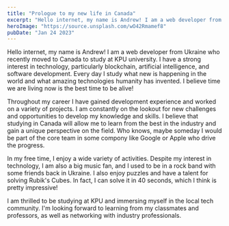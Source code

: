 ```yaml
---
title: "Prologue to my new life in Canada"
excerpt: "Hello internet, my name is Andrew! I am a web developer from Ukraine who recently relocated to Canada to study at KPU university. I have a strong interest in technology, particularly blockchain, artificial intelligence, and software development."
heroImage: "https://source.unsplash.com/wO42Rmamef8"
pubDate: "Jan 24 2023"
---
```


Hello internet, my name is Andrew! I am a web developer from Ukraine who recently moved to Canada to study at KPU university. I have a strong interest in technology, particularly blockchain, artificial intelligence, and software development. Every day I study what new is happening in the world and what amazing technologies humanity has invented. I believe time we are living now is the best time to be alive!

Throughout my career I have gained development experience and worked on a variety of projects. I am constantly on the lookout for new challenges and opportunities to develop my knowledge and skills. I believe that studying in Canada will allow me to learn from the best in the industry and gain a unique perspective on the field. Who knows, maybe someday I would be part of the core team in some compony like Google or Apple who drive the progress.

In my free time, I enjoy a wide variety of activities. Despite my interest in technology, I am also a big music fan, and I used to be in a rock band with some friends back in Ukraine. I also enjoy puzzles and have a talent for solving Rubik's Cubes. In fact, I can solve it in 40 seconds, which I think is pretty impressive!

I am thrilled to be studying at KPU and immersing myself in the local tech community. I'm looking forward to learning from my classmates and professors, as well as networking with industry professionals.
